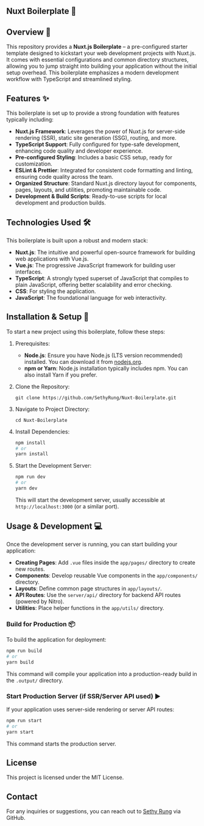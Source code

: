 ## Nuxt Boilerplate 🚀

## Overview 🌟

This repository provides a **Nuxt.js Boilerplate** – a pre-configured starter template designed to kickstart your web development projects with Nuxt.js. It comes with essential configurations and common directory structures, allowing you to jump straight into building your application without the initial setup overhead. This boilerplate emphasizes a modern development workflow with TypeScript and streamlined styling.

## Features ✨

This boilerplate is set up to provide a strong foundation with features typically including:

- **Nuxt.js Framework**: Leverages the power of Nuxt.js for server-side rendering (SSR), static site generation (SSG), routing, and more.
- **TypeScript Support**: Fully configured for type-safe development, enhancing code quality and developer experience.
- **Pre-configured Styling**: Includes a basic CSS setup, ready for customization.
- **ESLint & Prettier**: Integrated for consistent code formatting and linting, ensuring code quality across the team.
- **Organized Structure**: Standard Nuxt.js directory layout for components, pages, layouts, and utilities, promoting maintainable code.
- **Development & Build Scripts**: Ready-to-use scripts for local development and production builds.

## Technologies Used 🛠️

This boilerplate is built upon a robust and modern stack:

- **Nuxt.js**: The intuitive and powerful open-source framework for building web applications with Vue.js.
- **Vue.js**: The progressive JavaScript framework for building user interfaces.
- **TypeScript**: A strongly typed superset of JavaScript that compiles to plain JavaScript, offering better scalability and error checking.
- **CSS**: For styling the application.
- **JavaScript**: The foundational language for web interactivity.

## Installation & Setup 🚀

To start a new project using this boilerplate, follow these steps:

1. Prerequisites:

   - **Node.js**: Ensure you have Node.js (LTS version recommended) installed. You can download it from [nodejs.org](https://nodejs.org/en).
   - **npm or Yarn**: Node.js installation typically includes npm. You can also install Yarn if you prefer.

2. Clone the Repository:

   `git clone https://github.com/SethyRung/Nuxt-Boilerplate.git`

3. Navigate to Project Directory:

   `cd Nuxt-Boilerplate`

4. Install Dependencies:

   ```bash
   npm install
   # or
   yarn install
   ```

5. Start the Development Server:

   ```bash
   npm run dev
   # or
   yarn dev
   ```

   This will start the development server, usually accessible at `http://localhost:3000` (or a similar port).

## Usage & Development 💻

Once the development server is running, you can start building your application:

- **Creating Pages**: Add `.vue` files inside the `app/pages/` directory to create new routes.
- **Components**: Develop reusable Vue components in the `app/components/` directory.
- **Layouts**: Define common page structures in `app/layouts/`.
- **API Routes**: Use the `server/api/` directory for backend API routes (powered by Nitro).
- **Utilities**: Place helper functions in the `app/utils/` directory.

### Build for Production 📦

To build the application for deployment:

```bash
npm run build
# or
yarn build
```

This command will compile your application into a production-ready build in the `.output/` directory.

### Start Production Server (if SSR/Server API used) ▶️

If your application uses server-side rendering or server API routes:

```bash
npm run start
# or
yarn start
```

This command starts the production server.

## License

This project is licensed under the MIT License.

## Contact

For any inquiries or suggestions, you can reach out to [Sethy Rung](https://github.com/SethyRung) via GitHub.
